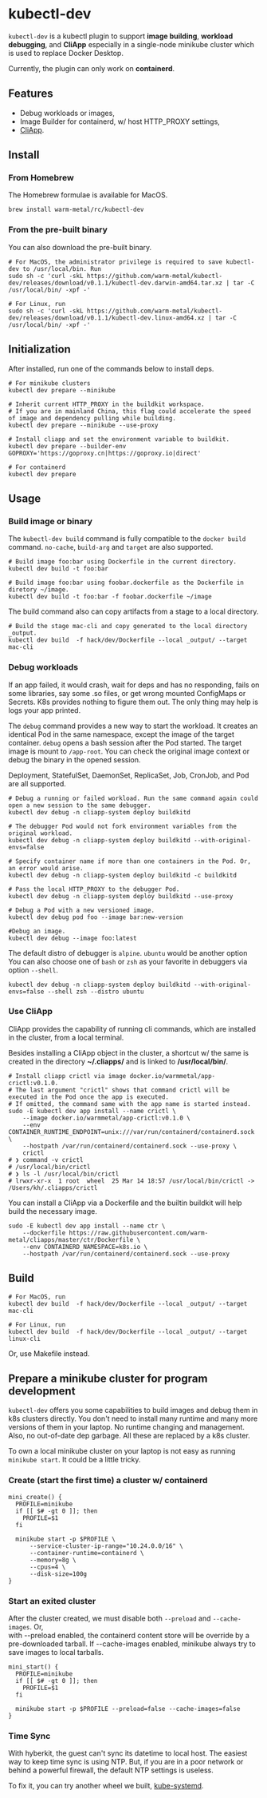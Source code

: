 # kubectl-dev

`kubectl-dev` is a kubectl plugin to support **image building**, **workload debugging**, 
and **CliApp** especially in a single-node minikube cluster which is used to replace Docker Desktop.

Currently, the plugin can only work on **containerd**.

## Features
* Debug workloads or images,
* Image Builder for containerd, w/ host HTTP_PROXY settings,
* [CliApp](https://github.com/warm-metal/cliapp#cliapp).

## Install

### From Homebrew
The Homebrew formulae is available for MacOS.

```shell script
brew install warm-metal/rc/kubectl-dev
```

### From the pre-built binary
You can also download the pre-built binary.

```shell script
# For MacOS, the administrator privilege is required to save kubectl-dev to /usr/local/bin. Run
sudo sh -c 'curl -skL https://github.com/warm-metal/kubectl-dev/releases/download/v0.1.1/kubectl-dev.darwin-amd64.tar.xz | tar -C /usr/local/bin/ -xpf -'

# For Linux, run
sudo sh -c 'curl -skL https://github.com/warm-metal/kubectl-dev/releases/download/v0.1.1/kubectl-dev.linux-amd64.xz | tar -C /usr/local/bin/ -xpf -'
```

## Initialization
After installed, run one of the commands below to install deps.
```shell script
# For minikube clusters
kubectl dev prepare --minikube

# Inherit current HTTP_PROXY in the buildkit workspace.
# If you are in mainland China, this flag could accelerate the speed of image and dependency pulling while building.
kubectl dev prepare --minikube --use-proxy

# Install cliapp and set the environment variable to buildkit.
kubectl dev prepare --builder-env GOPROXY='https://goproxy.cn|https://goproxy.io|direct'

# For containerd
kubectl dev prepare
```

## Usage
### Build image or binary

The `kubectl-dev build` command is fully compatible to the `docker build` command.
`no-cache`, `build-arg` and `target` are also supported.

```shell script
# Build image foo:bar using Dockerfile in the current directory.
kubectl dev build -t foo:bar

# Build image foo:bar using foobar.dockerfile as the Dockerfile in diretory ~/image.
kubectl dev build -t foo:bar -f foobar.dockerfile ~/image
```

The build command also can copy artifacts from a stage to a local directory.

```shell script
# Build the stage mac-cli and copy generated to the local directory _output.
kubectl dev build  -f hack/dev/Dockerfile --local _output/ --target mac-cli
```

### Debug workloads

If an app failed, it would crash, wait for deps and has no responding, fails on some libraries, 
say some .so files, or get wrong mounted ConfigMaps or Secrets.
K8s provides nothing to figure them out. The only thing may help is logs your app printed.

The `debug` command provides a new way to start the workload. It creates an identical Pod in the same namespace,
except the image of the target container. `debug` opens a bash session after the Pod started. 
The target image is mount to `/app-root`. 
You can check the original image context or debug the binary in the opened session.

Deployment, StatefulSet, DaemonSet, ReplicaSet, Job, CronJob, and Pod are all supported. 

```shell script
# Debug a running or failed workload. Run the same command again could open a new session to the same debugger.
kubectl dev debug -n cliapp-system deploy buildkitd

# The debugger Pod would not fork environment variables from the original workload.
kubectl dev debug -n cliapp-system deploy buildkitd --with-original-envs=false

# Specify container name if more than one containers in the Pod. Or, an error would arise.
kubectl dev debug -n cliapp-system deploy buildkitd -c buildkitd

# Pass the local HTTP_PROXY to the debugger Pod.
kubectl dev debug -n cliapp-system deploy buildkitd --use-proxy

# Debug a Pod with a new versioned image. 
kubectl dev debug pod foo --image bar:new-version

#Debug an image.
kubectl dev debug --image foo:latest
```

The default distro of debugger is `alpine`. `ubuntu` would be another option
You can also choose one of `bash` or `zsh` as your favorite in debuggers via option `--shell`.
```shell script
kubectl dev debug -n cliapp-system deploy buildkitd --with-original-envs=false --shell zsh --distro ubuntu
```

### Use CliApp

CliApp provides the capability of running cli commands, which are installed in the cluster, from a local terminal.

Besides installing a CliApp object in the cluster, a shortcut w/ the same is created in the directory **~/.cliapps/**
and is linked to **/usr/local/bin/**.

```shell script
# Install cliapp crictl via image docker.io/warmmetal/app-crictl:v0.1.0.
# The last argument "crictl" shows that command crictl will be executed in the Pod once the app is executed. 
# If omitted, the command same with the app name is started instead.
sudo -E kubectl dev app install --name crictl \
	--image docker.io/warmmetal/app-crictl:v0.1.0 \
	--env CONTAINER_RUNTIME_ENDPOINT=unix:///var/run/containerd/containerd.sock \
	--hostpath /var/run/containerd/containerd.sock --use-proxy \
	crictl
# ❯ command -v crictl
# /usr/local/bin/crictl
# ❯ ls -l /usr/local/bin/crictl
# lrwxr-xr-x  1 root  wheel  25 Mar 14 18:57 /usr/local/bin/crictl -> /Users/kh/.cliapps/crictl
```

You can install a CliApp via a Dockerfile and the builtin buildkit will help build the necessary image.
```shell script
sudo -E kubectl dev app install --name ctr \
	--dockerfile https://raw.githubusercontent.com/warm-metal/cliapps/master/ctr/Dockerfile \
	--env CONTAINERD_NAMESPACE=k8s.io \
	--hostpath /var/run/containerd/containerd.sock --use-proxy
```

## Build

```shell script
# For MacOS, run
kubectl dev build  -f hack/dev/Dockerfile --local _output/ --target mac-cli

# For Linux, run
kubectl dev build  -f hack/dev/Dockerfile --local _output/ --target linux-cli
```

Or, use Makefile instead.

## Prepare a minikube cluster for program development

`kubectl-dev` offers you some capabilities to build images and debug them in k8s clusters directly.
You don't need to install many runtime and many more versions of them in your laptop.
No runtime changing and management. Also, no out-of-date dep garbage. All these are replaced by a k8s cluster.

To own a local minikube cluster on your laptop is not easy as running `minikube start`. It could be a little tricky.

### Create (start the first time) a cluster w/ containerd

```shell script
mini_create() {
  PROFILE=minikube
  if [[ $# -gt 0 ]]; then
    PROFILE=$1
  fi

  minikube start -p $PROFILE \
      --service-cluster-ip-range="10.24.0.0/16" \
      --container-runtime=containerd \
      --memory=8g \
      --cpus=4 \
      --disk-size=100g
}
```

### Start an exited cluster

After the cluster created, we must disable both `--preload` and `--cache-images`. Or,  
with --preload enabled, the containerd content store will be override by a pre-downloaded tarball.
If --cache-images enabled, minikube always try to save images to local tarballs.

```shell script
mini_start() {
  PROFILE=minikube
  if [[ $# -gt 0 ]]; then
    PROFILE=$1
  fi

  minikube start -p $PROFILE --preload=false --cache-images=false
}
```

### Time Sync
With hyberkit, the guest can't sync its datetime to local host. The easiest way to keep time sync is using NTP.
But, if you are in a poor network or behind a powerful firewall, the default NTP settings is useless.

To fix it, you can try another wheel we built, [kube-systemd](https://github.com/warm-metal/kube-systemd).